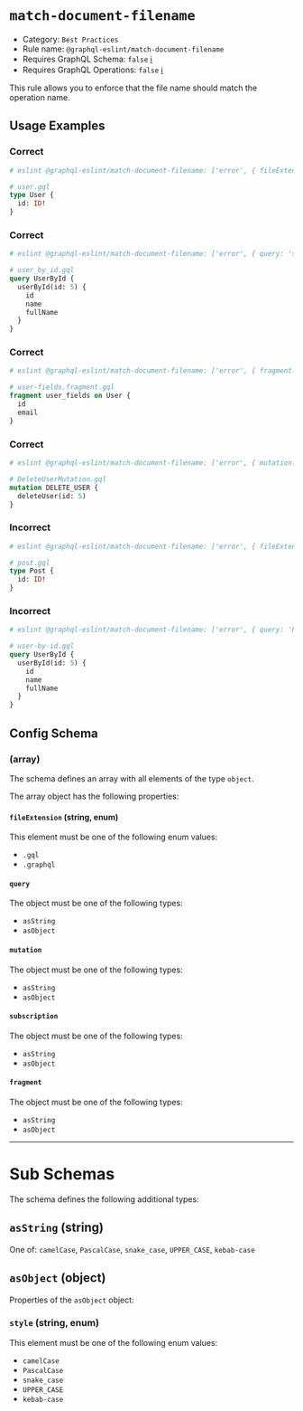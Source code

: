 # `match-document-filename`

- Category: `Best Practices`
- Rule name: `@graphql-eslint/match-document-filename`
- Requires GraphQL Schema: `false` [ℹ️](../../README.md#extended-linting-rules-with-graphql-schema)
- Requires GraphQL Operations: `false` [ℹ️](../../README.md#extended-linting-rules-with-siblings-operations)

This rule allows you to enforce that the file name should match the operation name.

## Usage Examples

### Correct

```graphql
# eslint @graphql-eslint/match-document-filename: ['error', { fileExtension: '.gql' }]

# user.gql
type User {
  id: ID!
}
```

### Correct

```graphql
# eslint @graphql-eslint/match-document-filename: ['error', { query: 'snake_case' }]

# user_by_id.gql
query UserById {
  userById(id: 5) {
    id
    name
    fullName
  }
}
```

### Correct

```graphql
# eslint @graphql-eslint/match-document-filename: ['error', { fragment: { style: 'kebab-case', suffix: '.fragment' } }]

# user-fields.fragment.gql
fragment user_fields on User {
  id
  email
}
```

### Correct

```graphql
# eslint @graphql-eslint/match-document-filename: ['error', { mutation: { style: 'PascalCase', suffix: 'Mutation' } }]

# DeleteUserMutation.gql
mutation DELETE_USER {
  deleteUser(id: 5)
}
```

### Incorrect

```graphql
# eslint @graphql-eslint/match-document-filename: ['error', { fileExtension: '.graphql' }]

# post.gql
type Post {
  id: ID!
}
```

### Incorrect

```graphql
# eslint @graphql-eslint/match-document-filename: ['error', { query: 'PascalCase' }]

# user-by-id.gql
query UserById {
  userById(id: 5) {
    id
    name
    fullName
  }
}
```

## Config Schema

### (array)

The schema defines an array with all elements of the type `object`.

The array object has the following properties:

#### `fileExtension` (string, enum)

This element must be one of the following enum values:

- `.gql`
- `.graphql`

#### `query`

The object must be one of the following types:

* `asString`
* `asObject`

#### `mutation`

The object must be one of the following types:

* `asString`
* `asObject`

#### `subscription`

The object must be one of the following types:

* `asString`
* `asObject`

#### `fragment`

The object must be one of the following types:

* `asString`
* `asObject`

---

# Sub Schemas

The schema defines the following additional types:

## `asString` (string)

One of: `camelCase`, `PascalCase`, `snake_case`, `UPPER_CASE`, `kebab-case`

## `asObject` (object)

Properties of the `asObject` object:

### `style` (string, enum)

This element must be one of the following enum values:

- `camelCase`
- `PascalCase`
- `snake_case`
- `UPPER_CASE`
- `kebab-case`